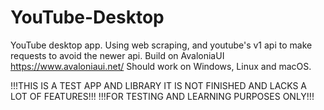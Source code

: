 # YouTube-Desktop
YouTube desktop app.
Using web scraping, and youtube's v1 api to make requests to avoid the newer api.
Build on AvaloniaUI https://www.avaloniaui.net/
Should work on Windows, Linux and macOS.

!!!THIS IS A TEST APP AND LIBRARY IT IS NOT FINISHED AND LACKS A LOT OF FEATURES!!!
                  !!!FOR TESTING AND LEARNING PURPOSES ONLY!!!
